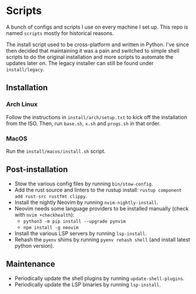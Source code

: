 # Scripts

A bunch of configs and scripts I use on every machine I set up. This repo is named `scripts` mostly for historical reasons.

The install script used to be cross-platform and written in Python. I've since then decided that maintaining it was a
pain and switched to simple shell scripts to do the original installation and more scripts to automate the updates later on.
The legacy installer can still be found under `install/legacy`.

## Installation

### Arch Linux

Follow the instructions in `install/arch/setup.txt` to kick off the installation from the ISO.
Then, run `base.sh`, `x.sh` and `progs.sh` in that order.

### MacOS

Run the `install/macos/install.sh` script.

## Post-installation

- Stow the various config files by running `bin/stow-config`.
- Add the rust source and linters to the rustup install: `rustup component add rust-src rustfmt clippy`.
- Install the nightly Neovim by running `nvim-nightly-install`.
- Neovim needs some language providers to be installed manually (check with `nvim +checkhealth`):
    - `python3 -m pip install --upgrade pynvim`
    - `npm install -g neovim`
- Install the various LSP servers by running `lsp-install`.
- Rehash the `pyenv` shims by running `pyenv rehash shell` (and install latest python version).

## Maintenance

- Periodically update the shell plugins by running `update-shell-plugins`.
- Periodically update the LSP binaries by running `lsp-install`.
